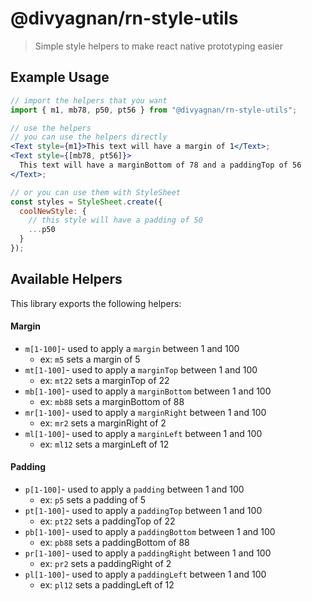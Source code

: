 # @divyagnan/rn-style-utils

> Simple style helpers to make react native prototyping easier

## Example Usage

```jsx
// import the helpers that you want
import { m1, mb78, p50, pt56 } from "@divyagnan/rn-style-utils";

// use the helpers
// you can use the helpers directly
<Text style={m1}>This text will have a margin of 1</Text>;
<Text style={[mb78, pt56]}>
  This text will have a marginBottom of 78 and a paddingTop of 56
</Text>;

// or you can use them with StyleSheet
const styles = StyleSheet.create({
  coolNewStyle: {
    // this style will have a padding of 50
    ...p50
  }
});
```

## Available Helpers

This library exports the following helpers:

#### Margin

* `m[1-100]`- used to apply a `margin` between 1 and 100
  * ex: `m5` sets a margin of 5
* `mt[1-100]`- used to apply a `marginTop` between 1 and 100
  * ex: `mt22` sets a marginTop of 22
* `mb[1-100]`- used to apply a `marginBottom` between 1 and 100
  * ex: `mb88` sets a marginBottom of 88
* `mr[1-100]`- used to apply a `marginRight` between 1 and 100
  * ex: `mr2` sets a marginRight of 2
* `ml[1-100]`- used to apply a `marginLeft` between 1 and 100
  * ex: `ml12` sets a marginLeft of 12

#### Padding

* `p[1-100]`- used to apply a `padding` between 1 and 100
  * ex: `p5` sets a padding of 5
* `pt[1-100]`- used to apply a `paddingTop` between 1 and 100
  * ex: `pt22` sets a paddingTop of 22
* `pb[1-100]`- used to apply a `paddingBottom` between 1 and 100
  * ex: `pb88` sets a paddingBottom of 88
* `pr[1-100]`- used to apply a `paddingRight` between 1 and 100
  * ex: `pr2` sets a paddingRight of 2
* `pl[1-100]`- used to apply a `paddingLeft` between 1 and 100
  * ex: `pl12` sets a paddingLeft of 12
